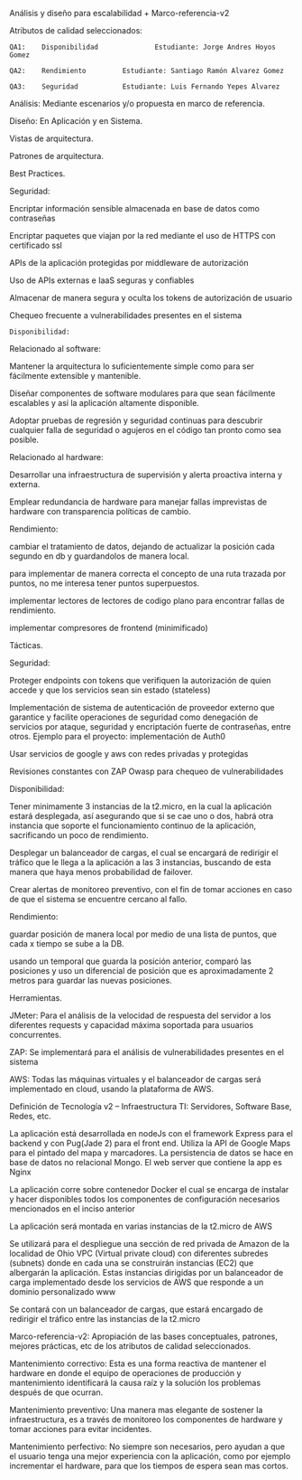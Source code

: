 Análisis y diseño para escalabilidad + Marco-referencia-v2

Atributos de calidad seleccionados:

	QA1: 	Disponibilidad  			Estudiante: Jorge Andres Hoyos Gomez
	
	QA2: 	Rendimiento			Estudiante: Santiago Ramón Alvarez Gomez
	
	QA3: 	Seguridad			Estudiante: Luis Fernando Yepes Alvarez
	

Análisis: Mediante escenarios y/o propuesta en marco de referencia.



Diseño: En Aplicación y en Sistema.

Vistas de arquitectura.

Patrones de arquitectura.




Best Practices.

Seguridad:

Encriptar información sensible almacenada en base de datos como contraseñas

Encriptar paquetes que viajan por la red mediante el uso de HTTPS con certificado ssl

APIs de la aplicación protegidas por middleware de autorización 

Uso de APIs externas e IaaS seguras y confiables

Almacenar de manera segura y oculta los tokens de autorización de usuario

Chequeo frecuente a vulnerabilidades presentes en el sistema


	Disponibilidad:
	
Relacionado al software:

Mantener la arquitectura lo suficientemente simple como para ser fácilmente extensible y mantenible. 

Diseñar componentes de software modulares para que sean fácilmente escalables y así la aplicación altamente disponible.

Adoptar pruebas de regresión y seguridad continuas para descubrir cualquier falla de seguridad o agujeros en el código tan pronto como sea posible. 

Relacionado al hardware: 

Desarrollar una infraestructura de supervisión y alerta proactiva interna y externa.

Emplear redundancia de hardware para manejar fallas imprevistas de hardware con transparencia políticas de cambio.


Rendimiento:

cambiar el tratamiento de datos, dejando de actualizar la posición cada segundo en db y guardandolos de manera local.

para implementar de manera correcta el concepto de una ruta trazada por puntos, no me interesa tener puntos superpuestos.

implementar lectores de lectores de codigo plano para encontrar fallas de rendimiento.

implementar compresores de frontend (minimificado)

	
Tácticas.


Seguridad:

Proteger endpoints con tokens que verifiquen la autorización de quien accede y que los servicios sean sin estado (stateless)

Implementación de sistema de autenticación de proveedor externo que garantice y facilite operaciones de seguridad como denegación de servicios por ataque, seguridad y encriptación fuerte de contraseñas, entre otros. Ejemplo para el proyecto: implementación de Auth0

Usar servicios de google y aws con redes privadas y protegidas

Revisiones constantes con ZAP Owasp para chequeo de vulnerabilidades

Disponibilidad:

Tener minimamente 3 instancias de la t2.micro, en la cual la aplicación estará desplegada, así asegurando que si se cae uno o dos, habrá otra instancia que soporte el funcionamiento continuo de la aplicación, sacrificando un poco de rendimiento.

Desplegar un balanceador de cargas, el cual se encargará de redirigir el tráfico que le llega a la aplicación a las 3 instancias, buscando de esta manera que haya menos probabilidad de failover.

Crear alertas de monitoreo preventivo, con el fin de tomar acciones en caso de que el sistema se encuentre cercano al fallo. 
 
Rendimiento:

guardar posición de manera local por medio de una lista de puntos, que cada x tiempo se sube a la DB.

usando un temporal que guarda la posición anterior, comparó  las posiciones y uso un diferencial de posición que es aproximadamente 2 metros para guardar las nuevas posiciones.

Herramientas.


JMeter: Para el análisis de la velocidad de respuesta del servidor a los diferentes requests y capacidad máxima soportada para usuarios concurrentes.

ZAP: Se implementará para el análisis de vulnerabilidades presentes en el sistema

AWS: Todas las máquinas virtuales y el balanceador de cargas será implementado en cloud, usando la plataforma de AWS.


Definición de Tecnología v2 – Infraestructura TI: Servidores, Software Base, Redes, etc.

La aplicación está desarrollada en nodeJs con el framework Express para el backend y con Pug(Jade 2) para el front end. Utiliza la API de Google Maps para el pintado del mapa y marcadores. La persistencia de datos se hace en base de datos no relacional Mongo. El web server que contiene la app es Nginx

La aplicación corre sobre contenedor Docker el cual se encarga de instalar y hacer disponibles todos los componentes de configuración necesarios mencionados en el inciso anterior

La aplicación será montada en varias instancias de la t2.micro de AWS

Se utilizará para el despliegue una sección de red privada de Amazon de la localidad de Ohio VPC (Virtual private cloud) con diferentes subredes (subnets) donde en cada una se construirán instancias (EC2) que albergarán la aplicación. Estas instancias dirigidas por un balanceador de carga implementado desde los servicios de AWS que responde a un dominio personalizado www

Se contará con un balanceador de cargas, que estará encargado de redirigir el tráfico entre las instancias de la t2.micro

Marco-referencia-v2: Apropiación de las bases conceptuales, patrones, mejores prácticas, etc de los atributos de calidad seleccionados.

Mantenimiento correctivo: Esta es una forma reactiva de mantener el hardware en donde el equipo de operaciones de producción y mantenimiento identificará la causa raíz y la solución los problemas después de que ocurran.

Mantenimiento preventivo: Una manera mas elegante de sostener la infraestructura, es a través de monitoreo los componentes de hardware y tomar acciones para evitar incidentes.

Mantenimiento perfectivo: No siempre son necesarios, pero ayudan a que el usuario tenga una mejor experiencia con la aplicación, como por ejemplo incrementar el hardware, para que los tiempos de espera sean mas cortos.

